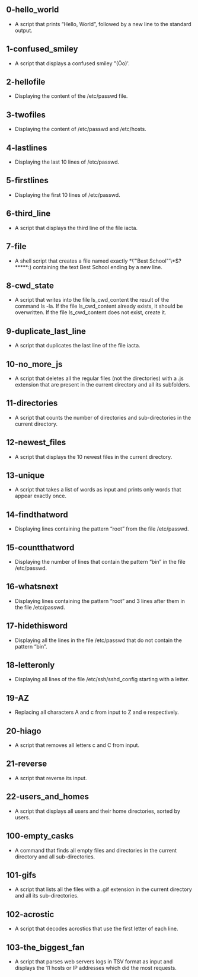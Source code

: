 ## 0-hello_world
* A script that prints “Hello, World”, followed by a new line to the standard output.
## 1-confused_smiley
* A script that displays a confused smiley "(Ôo)'.
## 2-hellofile
* Displaying the content of the /etc/passwd file.
## 3-twofiles
* Displaying the content of /etc/passwd and /etc/hosts.
## 4-lastlines
* Displaying the last 10 lines of /etc/passwd.
## 5-firstlines
* Displaying the first 10 lines of /etc/passwd.
## 6-third_line
* A script that displays the third line of the file iacta.
## 7-file
* A shell script that creates a file named exactly \*\\'"Best School"\'\\*$\?\*\*\*\*\*:) containing the text Best School ending by a new line.
## 8-cwd_state
* A script that writes into the file ls_cwd_content the result of the command ls -la. If the file ls_cwd_content already exists, it should be overwritten. If the file ls_cwd_content does not exist, create it.
## 9-duplicate_last_line
* A script that duplicates the last line of the file iacta.
## 10-no_more_js
* A script that deletes all the regular files (not the directories) with a .js extension that are present in the current directory and all its subfolders.
## 11-directories
* A script that counts the number of directories and sub-directories in the current directory.
## 12-newest_files
* A script that displays the 10 newest files in the current directory.
## 13-unique
* A script that takes a list of words as input and prints only words that appear exactly once.
## 14-findthatword
* Displaying lines containing the pattern “root” from the file /etc/passwd.
## 15-countthatword
* Displaying the number of lines that contain the pattern “bin” in the file /etc/passwd.
## 16-whatsnext
* Displaying lines containing the pattern “root” and 3 lines after them in the file /etc/passwd.
## 17-hidethisword
* Displaying all the lines in the file /etc/passwd that do not contain the pattern “bin”.
## 18-letteronly
* Displaying all lines of the file /etc/ssh/sshd_config starting with a letter.
## 19-AZ
* Replacing all characters A and c from input to Z and e respectively.
## 20-hiago
* A script that removes all letters c and C from input.
## 21-reverse
* A script that reverse its input.
## 22-users_and_homes
* A script that displays all users and their home directories, sorted by users.
## 100-empty_casks
* A command that finds all empty files and directories in the current directory and all sub-directories.
## 101-gifs
* A script that lists all the files with a .gif extension in the current directory and all its sub-directories.
## 102-acrostic
* A script that decodes acrostics that use the first letter of each line.
## 103-the_biggest_fan
* A script that parses web servers logs in TSV format as input and displays the 11 hosts or IP addresses which did the most requests.

